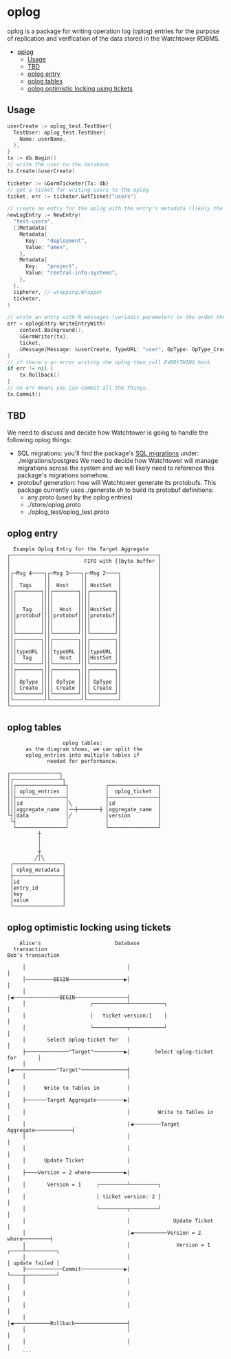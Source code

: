 # oplog 

oplog is a package for writing operation log (oplog) entries for the purpose of replication and verification of the data stored in the Watchtower RDBMS. 

- [oplog](#oplog)
  - [Usage](#usage)
  - [TBD](#tbd)
  - [oplog entry](#oplog-entry)
  - [oplog tables](#oplog-tables)
  - [oplog optimistic locking using tickets](#oplog-optimistic-locking-using-tickets)
## Usage
```go
userCreate := oplog_test.TestUser{
  TestUser: oplog_test.TestUser{
    Name: userName,
  },
}
tx := db.Begin()
// write the user to the database
tx.Create(&userCreate)

ticketer := &GormTicketer{Tx: db}
// get a ticket for writing users to the oplog
ticket, err := ticketer.GetTicket("users")

// create an entry for the oplog with the entry's metadata (likely the entry's Scope)
newLogEntry := NewEntry(
  "test-users",
  []Metadata{
    Metadata{
      Key:   "deployment",
      Value: "amex",
    },
    Metadata{
      Key:   "project",
      Value: "central-info-systems",
    },
  },
  cipherer, // wrapping.Wrapper
  ticketer,
)

// write an entry with N messages (variadic parameter) in the order they were sent to the database 
err = oplogEntry.WriteEntryWith(
    context.Background(), 
    &GormWriter{tx}, 
    ticket,
    &Message{Message: &userCreate, TypeURL: "user", OpType: OpType_CreateOp},
)
// if there's an error writing the oplog then roll EVERYTHING back
if err != nil {
    tx.Rollback()
}
// no err means you can commit all the things.
tx.Commit()
```
## TBD
We need to discuss and decide how Watchtower is going to handle the following oplog things:

* SQL migrations: you'll find the package's [SQL migrations](https://github.com/golang-migrate/migrate) under: ./migrations/postgres   We need to decide how Watchtower will manage migrations across the system and we will likely need to reference this package's migrations somehow.
* protobuf generation: how will Watchtower generate its protobufs.  This package currently uses ./generate.sh to build its protobuf definitions: 
  * any.proto (used by the oplog entries)
  * ./store/oplog.proto 
  * ./oplog_test/oplog_test.proto


## oplog entry
```                                            
  Example Oplog Entry for the Target Aggregate      
┌────────────────────────────────────────────────┐  
│                        FIFO with []byte buffer │  
│                                                │  
│┌─Msg 4────┐┌─Msg 3────┐┌─Msg 2────┐            │  
││          ││          ││          │            │  
││  Tags    ││  Host    ││ HostSet  │            │  
││┌────────┐││┌────────┐││┌────────┐│            │  
│││        ││││        ││││        ││            │  
│││        ││││        ││││        ││            │  
│││  Tag   ││││  Host  ││││HostSet ││            │  
│││protobuf││││protobuf││││protobuf││            │  
│││        ││││        ││││        ││            │  
│││        ││││        ││││        ││            │  
││└────────┘││└────────┘││└────────┘│            │  
││┌────────┐││┌────────┐││┌────────┐│            │  
│││        ││││        ││││        ││            │  
│││typeURL ││││typeURL ││││typeURL ││            │  
│││  Tag   ││││  Host  ││││HostSet ││            │  
││└────────┘││└────────┘││└────────┘│            │  
││┌────────┐││┌────────┐││┌────────┐│            │  
│││        ││││        ││││        ││            │  
│││ OpType ││││ OpType ││││ OpType ││            │  
│││ Create ││││ Create ││││ Create ││            │  
││└────────┘││└────────┘││└────────┘│            │  
│└──────────┘└──────────┘└──────────┘            │  
└────────────────────────────────────────────────┘  
```

## oplog tables

```                                                                                             
                  oplog tables:                   
      as the diagram shows, we can split the      
      oplog_entries into multiple tables if       
             needed for performance.              
                                                  
┌────────────────┐                                
│┌───────────────┴┐                               
││┌───────────────┴┐            ┌────────────────┐
│││ oplog_entries  │            │  oplog_ticket  │
││├────────────────┤            ├────────────────┤
│││id              │╲           │id              │
│││aggregate_name  │──┼───────┼ │aggregate_name  │
└┤│data            │╱           │version         │
 └┤                │            │                │
  └────────────────┘            └────────────────┘
          ┼                                       
          │                                       
          │                                       
          ┼                                       
         ╱│╲                                      
 ┌────────────────┐                               
 │ oplog_metadata │                               
 ├────────────────┤                               
 │id              │                               
 │entry_id        │                               
 │key             │                               
 │value           │                               
 └────────────────┘                               
 ```

## oplog optimistic locking using tickets
 ```                                                                                         
     Alice's                        Database                                               
   transaction                                                          Bob's transaction  
                                                                                           
      │                                 │                                      │           
      │─────────BEGIN──────────────────▶│                                      │           
      │                                 │◀───────────────BEGIN─────────────────┤           
      │                     ┌───────────┴───────────┐                          │           
      │                     │   ticket version:1    │                          │           
      │                     └───────────┬───────────┘                          │           
      │       Select oplog-ticket for   │                                      │           
      ├──────────────"Target"──────────▶│        Select oplog-ticket for       │           
      │                                 │◀──────────────"Target"───────────────┤           
      │                                 │                                      │           
      │      Write to Tables in         │                                      │           
      ├───────Target Aggregate─────────▶│                                      │           
      │                                 │         Write to Tables in           │           
      │                                 │◀─────────Target Aggregate────────────┤           
      │                                 │                                      │           
      │                                 │                                      │           
      │      Update Ticket              │                                      │           
      ├────Version = 2 where───────────▶│                                      │           
      │       Version = 1     ┌─────────┴─────────┐                            │           
      │                       │ ticket version: 2 │                            │           
      │                       └─────────┬─────────┘                            │           
      │                                 │              Update Ticket           │           
      │                                 │◀───────────Version = 2 where─────────┤           
      │                                 │               Version = 1       ┌────┴──────────┐
      │                                 │                                 │ update failed │
      ├────────────Commit──────────────▶│                                 └────┬──────────┘
      │                                 │                                      │           
      │                                 │                                      │           
      │                                 │                                      │           
      │                                 │◀────────────Rollback─────────────────┤           
      │                                 │                                      │           
      │                                 │                                      │           
      ```